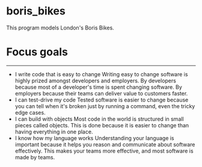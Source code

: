 # boris_bikes

This program models London's Boris Bikes.



# Focus goals
-------------
* I write code that is easy to change
Writing easy to change software is highly prized amongst developers and employers. By developers because most of a developer's time is spent changing software. By employers because their teams can deliver value to customers faster.
* I can test-drive my code
Tested software is easier to change because you can tell when it's broken just by running a command, even the tricky edge cases.
* I can build with objects
Most code in the world is structured in small pieces called objects. This is done because it is easier to change than having everything in one place.
* I know how my language works
Understanding your language is important because it helps you reason and communicate about software effectively. This makes your teams more effective, and most software is made by teams.